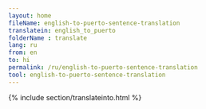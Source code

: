 ```yaml
---
layout: home
fileName: english-to-puerto-sentence-translation
translatein: english_to_puerto
folderName : translate
lang: ru
from: en
to: hi
permalink: /ru/english-to-puerto-sentence-translation
tool: english-to-puerto-sentence-translation
---
```

{% include section/translateinto.html %}